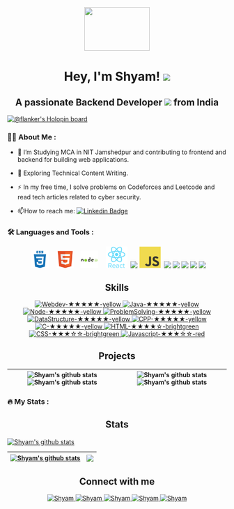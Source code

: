 <div>
  <div id="header" align="center">
<img src="https://media.giphy.com/media/zOvBKUUEERdNm/giphy.gif" width="150" height="100"/>
</div>

<!-- <div id="header" align="center">
  <img src="https://media.giphy.com/media/M9gbBd9nbDrOTu1Mqx/giphy.gif" width="100"/>
</div> -->

<h1 align="center">
  Hey, I'm Shyam!
  <img src="https://media.giphy.com/media/hvRJCLFzcasrR4ia7z/giphy.gif" width="30px"/>
  </h1>
<!--  - : [![@flanker's Holopin board](https://holopin.me/flanker)](https://holopin.io/@flanker) -->
 
<h2 align="center">A passionate Backend Developer <img src="https://media.giphy.com/media/WUlplcMpOCEmTGBtBW/giphy.gif" width="60"> from India</h2>
   <a href = "https://holopin.io/@flanker"><img src="https://holopin.me/flanker" alt="@flanker's Holopin board"/></a>
<!--   <div align="center">
    <img src="https://media.giphy.com/media/L8K62iTDkzGX6/giphy.gif" width="600" height="300"/>
  </div> -->
  <!-- --------------------------------------------------------------------------------------------------------------------------------------- -->
<!-- <div data-iframe-width="150" data-iframe-height="270" data-share-badge-id="d98d84b6-0262-497e-85f1-a9fb4852c8a5" data-share-badge-host="https://www.credly.com"></div><script type="text/javascript" async src="//cdn.credly.com/assets/utilities/embed.js"></script> -->

### :technologist: About Me :
  
- :telescope: I’m Studying MCA in NIT Jamshedpur and contributing to frontend and backend for building web applications.

- :seedling: Exploring Technical Content Writing.

- :zap: In my free time, I solve problems on Codeforces and Leetcode and read tech articles related to cyber security.

- :mailbox:How to reach me: [![Linkedin Badge](https://img.shields.io/badge/LinkedIn-blue?style=flat-square&logo=linkedin&logoColor=white)](https://www.linkedin.com/in/shyam-sunder19/)
  
<!-- --------------------------------------------------------------------------------------------------------------------------------------- -->


### :hammer_and_wrench: Languages and Tools :
<p align="center">
<code> <img src="https://github.com/devicons/devicon/blob/master/icons/css3/css3-plain-wordmark.svg"  title="CSS3" alt="CSS" width="40" height="40"/>&nbsp;</code> <code> <img src="https://github.com/devicons/devicon/blob/master/icons/html5/html5-original.svg" title="HTML5" alt="HTML" width="40" height="40"/>&nbsp; <img src="https://github.com/devicons/devicon/blob/master/icons/nodejs/nodejs-original-wordmark.svg" title="NodeJS" alt="NodeJS" width="40" height="40"/>&nbsp;</code> <code> <img src="https://github.com/devicons/devicon/blob/master/icons/react/react-original-wordmark.svg" title="React" alt="React" width="50" height="50"/>&nbsp;</code><code><img height="50" src="https://freepngimg.com/download/java/5-2-java-png-clipart.png"></code>
<code><img src="https://github.com/devicons/devicon/blob/master/icons/javascript/javascript-original.svg" title="JavaScript" alt="JavaScript" width="50" height="50"/>&nbsp;</code><code><img height="50" src="https://www.vectorlogo.zone/logos/git-scm/git-scm-icon.svg"></code>
<code><img height="50" src="https://www.vectorlogo.zone/logos/firebase/firebase-icon.svg"></code>
<code><img height="50" src="https://upload.wikimedia.org/wikipedia/commons/1/18/ISO_C%2B%2B_Logo.svg"></code>
<code><img height="50" src="https://e7.pngegg.com/pngimages/724/306/png-clipart-c-logo-c-programming-language-icon-letter-c-blue-logo.png"></code>
<code><img height="50" src="https://cdn.imgbin.com/21/11/12/imgbin-mysql-logo-database-join-portable-network-graphics-table-fYjBwJzJKBWt9RtriTD0EiXZU.jpg">
</code>
</p>

 <h2 align="center">Skills</h2>

<p align="center">
  <a href="https://img.shields.io/badge/Webdev-★★★★★★-yellow">
   <img alt="Webdev-★★★★★-yellow" src="https://img.shields.io/badge/Webdev-★★★★★-yellow" />
  </a>
  <a href="https://img.shields.io/badge/Java-★★★★★★-yellow">
   <img alt="Java-★★★★★-yellow" src="https://img.shields.io/badge/Java-★★★★★-yellow" />
  </a>
  <a href="https://img.shields.io/badge/Node-★★★★★★-yellow">
   <img alt="Node-★★★★★-yellow" src="https://img.shields.io/badge/Node-★★★★★-yellow" />
  </a>
  <a href="https://img.shields.io/badge/ProblemSolving-★★★★★★-yellow">
   <img alt="ProblemSolving-★★★★★-yellow" src="https://img.shields.io/badge/ProblemSolving-★★★★★-yellow" />
  </a>
  <a href="https://img.shields.io/badge/DataStructure-★★★★★-yellow">
   <img alt="DataStructure-★★★★★-yellow" src="https://img.shields.io/badge/DataStructure-★★★★★-yellow" />
  </a>
  <a href="https://img.shields.io/badge/CPP-★★★★★-yellow">
   <img alt="CPP-★★★★★-yellow" src="https://img.shields.io/badge/CPP-★★★★★-yellow" />
  </a>
  <a href="https://img.shields.io/badge/C-★★★★★-yellow">
   <img alt="C-★★★★★-yellow" src="https://img.shields.io/badge/C-★★★★★-yellow" />
  </a>
  <a href="https://img.shields.io/badge/HTML-★★★★☆-brightgreen">
   <img alt="HTML-★★★★☆-brightgreen" src="https://img.shields.io/badge/HTML-★★★★☆-brightgreen" />
  </a>
  <a href="https://img.shields.io/badge/CSS-★★★☆☆-brightgreen">
   <img alt="CSS-★★★☆☆-brightgreen" src="https://img.shields.io/badge/CSS-★★★☆☆-brightgreen" />
  </a>
  <a href="https://img.shields.io/badge/Javascript-★★★☆☆-red">
   <img alt="Javascript-★★★☆☆-red" src="https://img.shields.io/badge/Javascript-★★★☆☆-red" />
   </a>
</p>
  
  <!-- --------------------------------------------------------------------------------------------------------------------------------------- -->   

<h2 align="center">Projects</h2>

| ![Shyam's github stats](https://github-readme-stats.vercel.app/api/pin/?username=Flanker-shyam&repo=moviesAPI&cache_seconds=86400&theme=vision-friendly-dark) ![Shyam's github stats](https://github-readme-stats.vercel.app/api/pin/?username=Flanker-shyam&repo=login_Backend&cache_seconds=86400&theme=vision-friendly-dark) | ![Shyam's github stats](https://github-readme-stats.vercel.app/api/pin/?username=Flanker-shyam&repo=quotebook&cache_seconds=86400&theme=vision-friendly-dark) ![Shyam's github stats](https://github-readme-stats.vercel.app/api/pin/?username=Flanker-shyam&repo=emojipedia&cache_seconds=86400&theme=vision-friendly-dark) | 
| ------------- | ------------- |

<!-- --------------------------------------------------------------------------------------------------------------------------------------- -->


### :fire: My Stats :
 <h2 align="center">Stats</h2>
  <a href="https://streak-stats.demolab.com/?user=Flanker-shyam"><img align="center" src="https://streak-stats.demolab.com/?user=Flanker-shyam&theme=highcontrast" alt="Shyam's github stats" /></a>

| <a href="https://github.com/Flanker-shyam/github-readme-stats"><img align="center" src="https://github-readme-stats.vercel.app/api?username=Flanker-shyam&count_private=true&theme=react&show_icons=true" alt="Shyam's github stats" /></a> | <a href="https://github.com/Flanker-shyam/github-readme-stats"><img align="center" src="https://github-readme-stats.vercel.app/api/top-langs/?username=Flanker-shyam&layout=compact&theme=react" /></a> |
| ------------- | ------------- |

<!-- --------------------------------------------------------------------------------------------------------------------------------------- -->

<!--### :writing_hand: Blog Posts : -->
  <!-- BLOG-POST-LIST:START -->
<!-- BLOG-POST-LIST:END -->
    
<!-- <div id="badges" align="center">
  <a href="https://www.linkedin.com/in/shyam-sunder19/">
    <img src="https://img.shields.io/badge/LinkedIn-blue?style=for-the-badge&logo=linkedin&logoColor=white" alt="LinkedIn Badge"/>
  </a>
  <a href="https://www.instagram.com/shyam_prajapati19/">
    <img src="https://img.shields.io/badge/Instagram-red?style=for-the-badge&logo=instagram&logoColor=white" alt="Instagram Badge"/>
  </a>
  <a href="https://twitter.com/Flanker1916">
    <img src="https://img.shields.io/badge/Twitter-blue?style=for-the-badge&logo=twitter&logoColor=white" alt="Twitter Badge"/>
  </a>
   <a href="mailto:shyamp665@gmail.com">
   <img alt="Shyam" src="https://img.shields.io/badge/-coding.shyam-pink?style=for-the-badge&logo=Gmail&logoColor=white&link=mailto:shyam6653@gmail.com" />
 </a>
   <a href="https://github.com/Flanker-shyam">
   <img alt="Shyam" src="https://img.shields.io/github/followers/Flanker-shyam?label=follow&style=social" />
 </a>   
</div>

  <div align="center">
<img src="https://komarev.com/ghpvc/?username=Flanker-shyam&style=flat-square&color=blue" alt=""/>
  </div> -->

  <h2 align="center">Connect with me</h2>

<p align="center">
  
 <a href="https://linkedin.com/in/Flanker-shyam">
   <img alt="Shyam" src="https://img.shields.io/badge/-Shyam-blue?style=flat-square&logo=Linkedin&logoColor=white&link=https://linkedin.com/in/Flanker-shyam/" />
 </a>
  
 <a href="https://dev.to/flankershyam">
   <img alt="Shyam" src="https://img.shields.io/badge/-Shyam-black?style=flat-square&logo=Dev&logoColor=white&link=https://dev.to/flankershyam" />
 </a>
  
 <a href="https://www.instagram.com/shyam_prajapati19">
   <img alt="Shyam" src="https://img.shields.io/badge/-Shyam-red?style=flat-square&logo=Instagram&logoColor=white&link=https://www.instagram.com/shyam_prajapati19/" />
 </a>

 </a>
 <a href="mailto:shyamp665@gmail.com">
   <img alt="Shyam" src="https://img.shields.io/badge/-shyam-pink?style=flat-square&logo=Gmail&logoColor=white&link=mailto:shyamp665@gmail.com" />
 </a>
 
<!--  <a href="https://kt-shashi.github.io/">
   <img alt="Shashi" src="https://img.shields.io/badge/-WebsiteShashi-olive?style=flat-square&logo=Website&logoColor=white&link=https://kt-shashi.github.io" />
 </a> -->
 
 <a href="https://github.com/Flanker-shyam">
   <img alt="Shyam" src="https://img.shields.io/github/followers/Flanker-shyam?label=follow&style=social" />
 </a>   
 
</p>

<!-- --------------------------------------------------------------------------------------------------------------------------------------- -->
